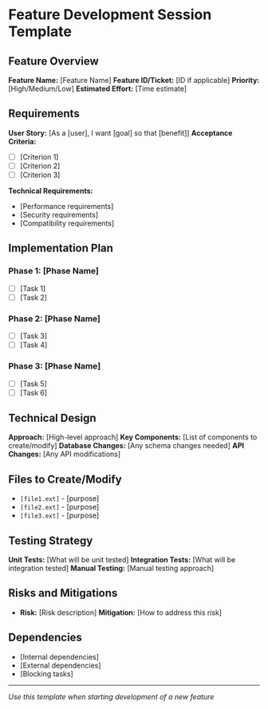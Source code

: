 # Feature Development Session Template

## Feature Overview
**Feature Name:** [Feature Name]
**Feature ID/Ticket:** [ID if applicable]
**Priority:** [High/Medium/Low]
**Estimated Effort:** [Time estimate]

## Requirements
**User Story:** [As a [user], I want [goal] so that [benefit]]
**Acceptance Criteria:**
- [ ] [Criterion 1]
- [ ] [Criterion 2]
- [ ] [Criterion 3]

**Technical Requirements:**
- [Performance requirements]
- [Security requirements]
- [Compatibility requirements]

## Implementation Plan
### Phase 1: [Phase Name]
- [ ] [Task 1]
- [ ] [Task 2]

### Phase 2: [Phase Name]
- [ ] [Task 3]
- [ ] [Task 4]

### Phase 3: [Phase Name]
- [ ] [Task 5]
- [ ] [Task 6]

## Technical Design
**Approach:** [High-level approach]
**Key Components:** [List of components to create/modify]
**Database Changes:** [Any schema changes needed]
**API Changes:** [Any API modifications]

## Files to Create/Modify
- `[file1.ext]` - [purpose]
- `[file2.ext]` - [purpose]
- `[file3.ext]` - [purpose]

## Testing Strategy
**Unit Tests:** [What will be unit tested]
**Integration Tests:** [What will be integration tested]
**Manual Testing:** [Manual testing approach]

## Risks and Mitigations
- **Risk:** [Risk description]
  **Mitigation:** [How to address this risk]

## Dependencies
- [Internal dependencies]
- [External dependencies]
- [Blocking tasks]

---
*Use this template when starting development of a new feature*
